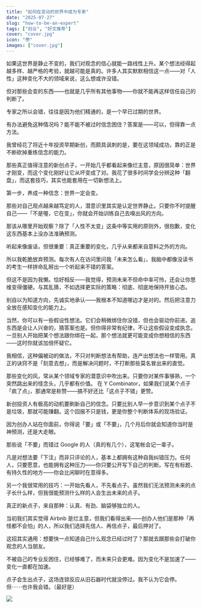```yaml
---
title: "如何在变动的世界中成为专家"
date: "2025-07-27"
slug: "how-to-be-an-expert"
tags: ["创业", "好文推荐"]
cover: "cover.jpg"
icon: "😎"
images: ["cover.jpg"]
---
```

如果这世界是静止不变的，我们对观念的信心就能一路线性上升。某个想法经得起越多样、越严格的考验，就越可能是真的。许多人其实默默相信这一点——对「人性」这种变化不大的领域来说，这么想或许没错。



但对那些会变的东西——也就是几乎所有其他事物——你就不能再这样信任自己的判断了。



专家之所以会错，往往是因为他们精通的，是一个早已过期的世界。



有办法避免这种情况吗？能不能不被过时信念困住？答案是——可以，但得靠一点方法。



我曾经花了将近十年投资早期新创，而颇具讽刺的是，要在这领域成功，靠的正是不断砍掉重练信念的能力。



那些真正值得注意的新创点子，一开始几乎都看起来像烂主意，原因很简单：世界才刚变，而这个变化刚好让它从坏变成了对。我花了很多时间学会分辨这种「翻盘」，而这套技巧，其实也能套用在一切新想法上。



第一步，养成一种信念：世界一定会变。



那些对自己观点越来越笃定的人，潜意识里其实是认定世界静止。只要你不时提醒自己——「不是喔，它在变」，你就会开始训练自己去嗅出风的方向。



那该从哪里开始观察？除了「人性不太变」这条中等实用的原则外，很抱歉，变化这东西基本上没办法准确预测。



听起来像废话，但很重要：真正重要的变化，几乎从来都来自意料之外的方向。



所以我乾脆放弃预测。每次有人在访问里问我「未来怎么看」，我脑中都像没读书的考生一样拼命乱掰出一个听起来不错的答案。



但这不是因为我懒。恰好相反——我觉得，预测未来不但命中率可怜，还会让你思维变得僵硬。与其乱猜，不如选择更实际的策略：彻底、彻底地保持开放心态。



别自以为知道方向，先诚实地承认——我根本不知道哪边才是对的。然后把注意力全放在感知变化的能力上。



当然，你可以有一些假设性想法。它们会稍微绑住你没错，但也会驱动你前进。追东西是会让人兴奋的，猜答案也是。但你得非常有纪律，不让这些假设变成执念。
一旦别人开始把某个想法跟你绑在一起，那个想法就更可能变成你想相信的东西——这时你就该加倍怀疑它。



我相信，这种偏被动的做法，不只对判断想法有帮助，连产出想法也一样管用。真正的诀窍不是「刻意去想」，而是解决问题时，不打断那些莫名冒出来的直觉。



那些变化的风，常从某个领域专家的潜意识中吹出来。只要你对某件事够熟，一个突然跳出来的怪念头，几乎都有价值。
在 Y Combinator，如果我们说某个点子「疯了点」，那通常是称赞——搞不好还比「这点子不错」更赞。



新创投资人有极高的动机要刷新自己的信念。只要比别人早一步意识到某个点子不是垃圾，那就可能赚翻。这个回报不只是钱，更是你整个判断体系的现场验证。



因为创办人站在你面前，你得说「要」或「不要」，几个月后你就会知道你当时是神预测，还是大走眼。



那些说「不要」而错过 Google 的人（真的有几个），这笔帐会记一辈子。



凡是对想法要「下注」而非只评论的人，基本上都拥有这种自我纠错压力。任何人，只要愿意，也能拥有这种压力——你只要公开写下自己的判断。写在有标题、有持久性的地方——你会比闲聊时在意得多。



另一个我很常用的技巧：一开始先看人，不先看点子。虽然我们无法预测未来的点子长什么样，但我很能预测什么样的人会生出未来的点子。



真正的新点子，来自那种：认真、有劲、脑袋够独立的人。



当初我们其实觉得 Airbnb 是烂主意，但我们看得出来——创办人他们是那种「再怪都不会怕」的人，所以我们选择先信人、再信点子，最后押对了。



这招其实通用：想要快一点知道自己什么观念已经过时了？那就去跟那些会打破你观念的人当朋友。



不被自己的专业反困住，已经够难了，而未来只会更难。因为变化不是加速了——变化一直都在加速。



点子会生出点子，这场连锁反应从旧石器时代就没停过。我不认为它会停。
但⋯⋯也许我会错。（最好是）




![](https://prod-files-secure.s3.us-west-2.amazonaws.com/112d0858-5090-4d34-a606-b75eb8d65fd2/46476355-9cf3-4e99-9b7a-3531bc426380/1000202064.png?X-Amz-Algorithm=AWS4-HMAC-SHA256&X-Amz-Content-Sha256=UNSIGNED-PAYLOAD&X-Amz-Credential=ASIAZI2LB466V2ELZ6VJ%2F20251007%2Fus-west-2%2Fs3%2Faws4_request&X-Amz-Date=20251007T071328Z&X-Amz-Expires=3600&X-Amz-Security-Token=IQoJb3JpZ2luX2VjEAcaCXVzLXdlc3QtMiJHMEUCIQCRUNlBsgbTlThX5FIr5Ny%2BCPcyf1cmolmMayoRZGi7NwIgMJ7OOHdrsDn0KTa7Tf0PiUoofM55oCWp8bN0CFjtOwQqiAQIoP%2F%2F%2F%2F%2F%2F%2F%2F%2F%2FARAAGgw2Mzc0MjMxODM4MDUiDMAKokpqjDJf%2Bo6EhircAwMSSf2bFyLGl1nLyLoW2jGZC8HDu3ksV5ud6bi%2FntF9Lux2y5xtS%2FVC%2BQmQZfQ%2BylrsQoiQ79ZD5grgIF2mocT8VGEks201fT65G9x7r6767hZhjrUk1KdfwXlzz340lWrzbBtRXaeS7ifKN5hbppLN3YApH97nBGTkpq1OcXcykgMT2Tn8wPCXY69y%2FxjKNu7mpOdAzCojqobxOAYrU%2F8ZGWAdl0FFBco1jfsLX94JjZsjFbtvJLF9wX1GTm6LW033Pk%2B7D2zBeU8xm9qNu7CYGDZWGkq2xEaLo4RsB%2Bv6e4vjRIXkm84xyNT9O4WKS0x3c0IbscZdJbyizZnkqwqGsWcCLGjo5%2FaE7WbNYrLzqvl%2BXFPZFFxq5zVg8V1XbFPg1QmN018tme8ZDjhmr88pKEU4bWBkuH3vQ7gs5HwCLWEq3G2CDdb7YmNZhxUoFQzDiuAUB4cUS7V0JEokNwr6UYgXTMmRV%2Fv1QkrunDOjrA3YmKqDqvO6Y8BaN7B4gCS63Hdj%2FUXpV8vCCTfirtZbqtagolJAUTF%2F28Pl5Enbp2xIo0%2FrVgTUrtdj3G6a4LvdRfS1o3kthMQDK6JTEWRSFFHDq7Ebey1MFKYA%2FVd5MwfEHbtX8N%2FHKJF6MMnxkscGOqUBaJIkxen%2BZAof7D2VDKu4Z16lCBBPcE9LrY6x%2FTaKrjCxvCHS7LwyGSDy7OwN2SOtcxDl7RGHGUaeNPRldBfEEsciMiftYutqGdGEThxc5i31iW1zrdpXXamu%2B4UGoiCAtok5n5cWoYSxV0WQnE3j944nNdAcJMoXZlZH1VWN5igvdXTLIuDuMf967BZkP4PeFlXTcpabmOBkxSHY1R4a7YMrzYXS&X-Amz-Signature=0b3ee0d31924b3a16b08c1b0adac16aea0acb1d5241ecc7bc8a67af0b6112432&X-Amz-SignedHeaders=host&x-amz-checksum-mode=ENABLED&x-id=GetObject)

